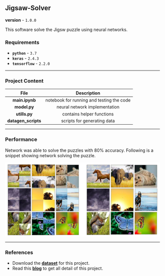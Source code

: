 ## Jigsaw-Solver
**version** - `1.0.0`

This software solve the Jigsw puzzle using neural networks.

### Requirements

- **`python`** - `3.7`
- **`keras`** -  `2.4.3`
- **`tensorflow`** -  `2.2.0`

---

### Project Content

| File      | Description |
| :-----------: | :-----------: |
| **main.ipynb** | notebook for running and testing the code |
| **model.py**   | neural network implementation |
| **utills.py**      | contains helper functions |
| **datagen_scripts** | scripts for generating data |

---
### Performance

Network was able to solve the puzzles with 80% accuracy. Following is a snippet showing network solving the puzzle.

<img src=result/result.png width="800">

---

### References

- Download the [**dataset**](https://www.kaggle.com/shivajbd/jigsawpuzzle) for this project.
- Read this [**blog**](https://medium.com/@shivajbd/solving-jigsaw-using-neural-nets-cc543a5f025c) to get all detail of this project.
